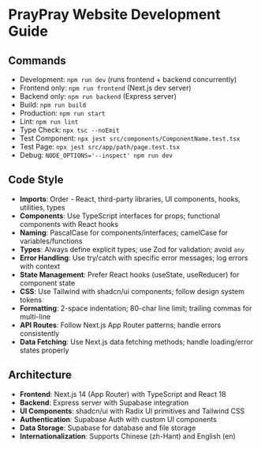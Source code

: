# PrayPray Website Development Guide

## Commands
- Development: `npm run dev` (runs frontend + backend concurrently)
- Frontend only: `npm run frontend` (Next.js dev server)
- Backend only: `npm run backend` (Express server)
- Build: `npm run build`
- Production: `npm run start`
- Lint: `npm run lint`
- Type Check: `npx tsc --noEmit`
- Test Component: `npx jest src/components/ComponentName.test.tsx`
- Test Page: `npx jest src/app/path/page.test.tsx`
- Debug: `NODE_OPTIONS='--inspect' npm run dev`

## Code Style
- **Imports**: Order - React, third-party libraries, UI components, hooks, utilities, types
- **Components**: Use TypeScript interfaces for props; functional components with React hooks
- **Naming**: PascalCase for components/interfaces; camelCase for variables/functions
- **Types**: Always define explicit types; use Zod for validation; avoid `any`
- **Error Handling**: Use try/catch with specific error messages; log errors with context
- **State Management**: Prefer React hooks (useState, useReducer) for component state
- **CSS**: Use Tailwind with shadcn/ui components; follow design system tokens
- **Formatting**: 2-space indentation; 80-char line limit; trailing commas for multi-line
- **API Routes**: Follow Next.js App Router patterns; handle errors consistently
- **Data Fetching**: Use Next.js data fetching methods; handle loading/error states properly

## Architecture
- **Frontend**: Next.js 14 (App Router) with TypeScript and React 18
- **Backend**: Express server with Supabase integration
- **UI Components**: shadcn/ui with Radix UI primitives and Tailwind CSS
- **Authentication**: Supabase Auth with custom UI components
- **Data Storage**: Supabase for database and file storage
- **Internationalization**: Supports Chinese (zh-Hant) and English (en)